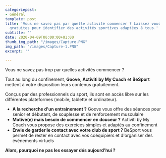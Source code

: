```yaml
---
categoriepost:
- Général
template: post
title: 'Vous ne savez pas par quelle activité commencer ? Laissez vous guider: 3 applications
  gratuites pour identifier des activités sportives adaptées à tous.'
subtitle: ''
date: 2020-04-09T00:00:00+01:00
thumb_img_path: "/images/Capture.PNG"
img_path: "/images/Capture-1.PNG"
excerpt: ''

---
```

Vous ne savez pas trop par quelles activités commencer ? 

Tout au long du confinement, **Goove**, **Activiti by My Coach** et **BeSport** mettent à votre disposition leurs contenus gratuitement. 

Conçus par des professionnels du sport, ils sont en accès libre sur les différentes plateformes (mobile, tablette et ordinateur). 

* **A la recherche d'un entrainement ?** Goove vous offre des séances pour senior et débutant, de souplesse et de renforcement musculaire 
* **Motivé(e) mais besoin de commencer en douceur ?** Activiti by My Coach vous propose des exercices simples et adaptés au confinement 
* **Envie de garder le contact avec votre club de sport ?** BeSport vous permet de rester en contact avec vos coéquipiers et d'organiser des événements virtuels 

**Alors, pourquoi ne pas les essayer dés aujourd'hui ?**